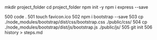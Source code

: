 
  mkdir project_folder
  cd project_folder
  npm init -y
  npm i express --save
  
  500  code .
  501  touch favicon.ico
  502  npm i bootstrap --save
  503  cp ./node_modules/bootstrap/dist/css/bootstrap.css ./public/css/
  504  cp ./node_modules/bootstrap/dist/js/bootstrap.js ./public/js/
  505  git init
  506  history > steps.md
